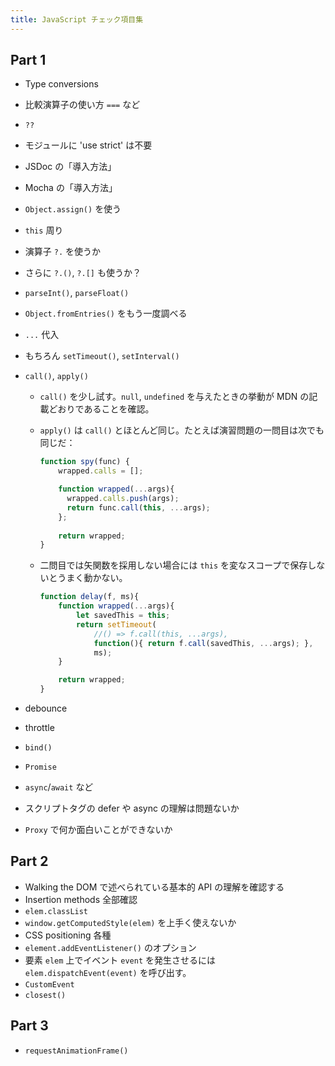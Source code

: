 ```yaml
---
title: JavaScript チェック項目集
---
```


## Part 1

* Type conversions
* 比較演算子の使い方 `===` など
* `??`
* モジュールに 'use strict' は不要
* JSDoc の「導入方法」
* Mocha の「導入方法」
* `Object.assign()` を使う
* `this` 周り
* 演算子 `?.` を使うか
* さらに `?.()`, `?.[]` も使うか？
* `parseInt()`, `parseFloat()`
* `Object.fromEntries()` をもう一度調べる
* `...` 代入
* もちろん `setTimeout()`, `setInterval()`
* `call()`, `apply()`
  * `call()` を少し試す。`null`, `undefined` を与えたときの挙動が MDN の記載どおりであることを確認。
  * `apply()` は `call()` とほとんど同じ。たとえば演習問題の一問目は次でも同じだ：

    ```javascript
    function spy(func) {
        wrapped.calls = [];
    
        function wrapped(...args){
          wrapped.calls.push(args);
          return func.call(this, ...args);
        };
        
        return wrapped;
    }
    ```

  * 二問目では矢関数を採用しない場合には `this` を変なスコープで保存しないとうまく動かない。

    ```javascript
    function delay(f, ms){
        function wrapped(...args){
            let savedThis = this;
            return setTimeout(
                //() => f.call(this, ...args),
                function(){ return f.call(savedThis, ...args); },
                ms);
        }

        return wrapped;
    }
    ```

* debounce
* throttle
* `bind()`
* `Promise`
* `async`/`await` など
* スクリプトタグの defer や async の理解は問題ないか
* `Proxy` で何か面白いことができないか

## Part 2

* Walking the DOM で述べられている基本的 API の理解を確認する
* Insertion methods 全部確認
* `elem.classList`
* `window.getComputedStyle(elem)` を上手く使えないか
* CSS positioning 各種
* `element.addEventListener()` のオプション
* 要素 `elem` 上でイベント `event` を発生させるには `elem.dispatchEvent(event)` を呼び出す。
* `CustomEvent`
* `closest()`

## Part 3

* `requestAnimationFrame()`
